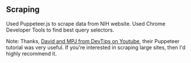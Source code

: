 ## Scraping

Used Puppeteer.js to scrape data from NIH website. Used Chrome Developer Tools to find best query selectors.

Note: Thanks, [David and MPJ from DevTips on Youtube](https://www.youtube.com/watch?v=pixfH6yyqZk), their Puppeteer tutorial was very useful. If you're interested in scraping large sites, then I'd highly recommend it.
